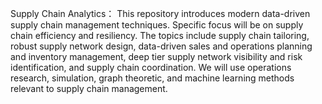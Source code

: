 Supply Chain Analytics：
This repository introduces modern data-driven supply chain management techniques. Specific focus will be on supply chain efficiency and resiliency. The topics include supply chain tailoring, robust supply network design, data-driven sales and operations planning and inventory management, deep tier supply network visibility and risk identification, and supply chain coordination. We will use operations research, simulation, graph theoretic, and machine learning methods relevant to supply chain management.
